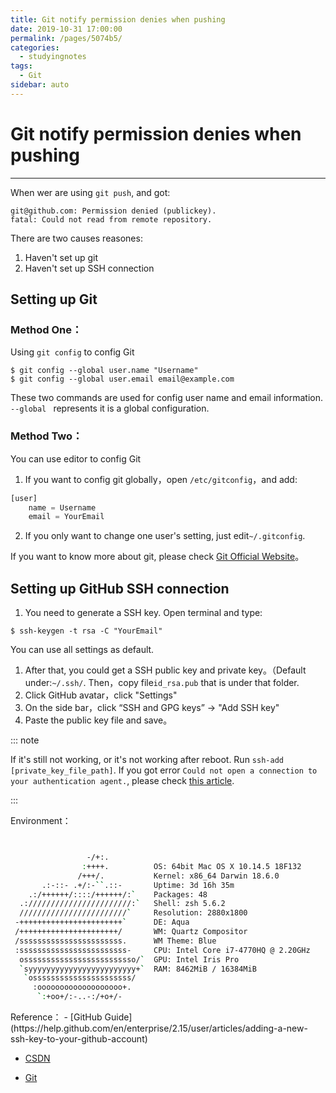 ```yaml
---
title: Git notify permission denies when pushing
date: 2019-10-31 17:00:00
permalink: /pages/5074b5/
categories: 
  - studyingnotes
tags: 
  - Git
sidebar: auto
---
```

# Git notify permission denies when pushing
<hr>

When wer are using `git push`, and got: 
```
git@github.com: Permission denied (publickey).
fatal: Could not read from remote repository.
```
There are two causes reasones:
1. Haven't set up git
2. Haven't set up SSH connection

## Setting up Git
### Method One：
Using `git config` to config Git
```shell
$ git config --global user.name "Username"
$ git config --global user.email email@example.com
```
These two commands are used for config user name and email information. `--global ` represents it is a global configuration.

### Method Two：
You can use editor to config Git
1. If you want to config git globally，open ```/etc/gitconfig```，and add:


```js
[user]
    name = Username
    email = YourEmail
```
2. If you only want to change one user's setting, just edit```~/.gitconfig```.

If you want to know more about git, please check [Git Official Website](https://git-scm.com/book/zh/v2)。
## Setting up GitHub SSH connection
  1. You need to generate a SSH key. Open terminal and type:
  ```shell
  $ ssh-keygen -t rsa -C "YourEmail"
  ```
You can use all settings as default.

1. After that, you could get a SSH public key and private key。（Default under:```~/.ssh/```. Then，copy file```id_rsa.pub``` that is under that folder.
2. Click GitHub avatar，click "Settings"
3. On the side bar，click “SSH and GPG keys” -> "Add SSH key"
4. Paste the public key file and save。

::: note

If it's still not working, or it's not working after reboot. Run `ssh-add [private_key_file_path]`. If you got error `Could not open a connection to your authentication agent.`, please check [this article](https://jinchenxiangdan.github.io/studyingnotes/ssh-add-failed.html).

:::


Environment：

```bash


                 -/+:.          
                :++++.          OS: 64bit Mac OS X 10.14.5 18F132
               /+++/.           Kernel: x86_64 Darwin 18.6.0
       .:-::- .+/:-``.::-       Uptime: 3d 16h 35m
    .:/++++++/::::/++++++/:`    Packages: 48
  .:///////////////////////:`   Shell: zsh 5.6.2
  ////////////////////////`     Resolution: 2880x1800
 -+++++++++++++++++++++++`      DE: Aqua
 /++++++++++++++++++++++/       WM: Quartz Compositor
 /sssssssssssssssssssssss.      WM Theme: Blue
 :ssssssssssssssssssssssss-     CPU: Intel Core i7-4770HQ @ 2.20GHz
  osssssssssssssssssssssssso/`  GPU: Intel Iris Pro
  `syyyyyyyyyyyyyyyyyyyyyyyy+`  RAM: 8462MiB / 16384MiB
   `ossssssssssssssssssssss/
     :ooooooooooooooooooo+.
      `:+oo+/:-..-:/+o+/-

```
</div>
Reference：
 - [GitHub Guide](https://help.github.com/en/enterprise/2.15/user/articles/adding-a-new-ssh-key-to-your-github-account)

 - [CSDN](https://blog.csdn.net/sinat_33909283/article/details/78273976)

 - [Git](https://git-scm.com/book/en/v2/Getting-Started-First-Time-Git-Setup)



